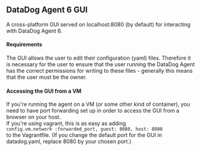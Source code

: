 ## DataDog Agent 6 GUI

A cross-platform GUI served on localhost:8080 (by default) for interacting with DataDog Agent 6.

#### Requirements

The GUI allows the user to edit their configuration (yaml) files. Therefore it is necessary for the user to ensure that the user running the DataDog Agent has the correct permissions for writing to these files - generally this means that the user must be the owner.

#### Accessing the GUI from a VM

If you're running the agent on a VM (or some other kind of container), you need to have port forwarding set up in order to access the GUI from a browser on your host.  
If you're using vagrant, this is as easy as adding  
```config.vm.network :forwarded_port, guest: 8080, host: 8080```  
to the Vagrantfile. (If you change the default port for the GUI in datadog.yaml, replace 8080 by your chosen port.)
